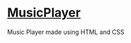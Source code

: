 # <a href="https://musicplayerproject.netlify.app/">MusicPlayer </a>
Music Player made using HTML and CSS
